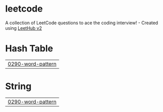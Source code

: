 # leetcode
A collection of LeetCode questions to ace the coding interview! - Created using [LeetHub v2](https://github.com/arunbhardwaj/LeetHub-2.0)


# Hash Table
|  |
| ------- |
| [0290-word-pattern](https://github.com/leesamuel423/leetcode/tree/master/0290-word-pattern) |
# String
|  |
| ------- |
| [0290-word-pattern](https://github.com/leesamuel423/leetcode/tree/master/0290-word-pattern) |